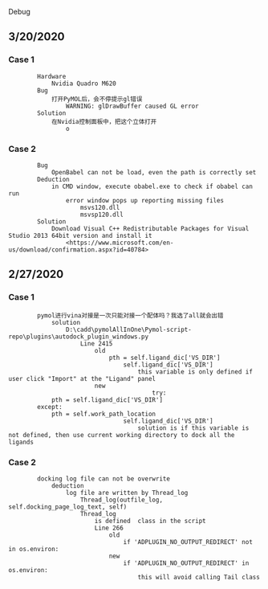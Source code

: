 Debug
##    3/20/2020
###        Case 1
            Hardware
                Nvidia Quadro M620
            Bug
                打开PyMOL后，会不停提示gl错误
                    WARNING: glDrawBuffer caused GL error
            Solution
                在Nvidia控制面板中，把这个立体打开
                    o
###        Case 2
            Bug
                OpenBabel can not be load, even the path is correctly set
            Deduction
                in CMD window, execute obabel.exe to check if obabel can run
                    error window pops up reporting missing files
                        msvs120.dll
                        msvsp120.dll
            Solution
                Download Visual C++ Redistributable Packages for Visual Studio 2013 64bit version and install it
                    <https://www.microsoft.com/en-us/download/confirmation.aspx?id=40784>
##    2/27/2020
###        Case 1
            pymol进行vina对接是一次只能对接一个配体吗？我选了all就会出错
                solution
                    D:\cadd\pymolAllInOne\Pymol-script-repo\plugins\autodock_plugin_windows.py
                        Line 2415
                            old
                                pth = self.ligand_dic['VS_DIR']
                                    self.ligand_dic['VS_DIR']
                                        this variable is only defined if user click "Import" at the "Ligand" panel
                            new
                                            try:
                pth = self.ligand_dic['VS_DIR']
            except:
                pth = self.work_path_location
                                    self.ligand_dic['VS_DIR']
                                        solution is if this variable is not defined, then use current working directory to dock all the ligands
###        Case 2
            docking log file can not be overwrite
                deduction
                    log file are written by Thread_log
                        Thread_log(outfile_log, self.docking_page_log_text, self)
                        Thread_log
                            is defined  class in the script
                            Line 266
                                old
                                    if 'ADPLUGIN_NO_OUTPUT_REDIRECT' not in os.environ:
                                new
                                    if 'ADPLUGIN_NO_OUTPUT_REDIRECT' in os.environ:
                                        this will avoid calling Tail class
